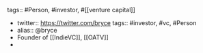tags:: #Person, #investor, #[[venture capital]]

- twitter:: https://twitter.com/bryce
  tags:: #investor, #vc, #Person
- alias:: @bryce
- Founder of [[IndieVC]], [[OATV]]
-